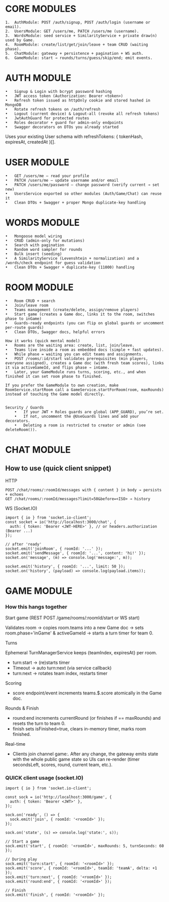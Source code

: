 # CORE MODULES

    1.	AuthModule: POST /auth/signup, POST /auth/login (username or email).
    2.	UsersModule: GET /users/me, PATCH /users/me (username).
    3.	WordsModule: seed service + SimilarityService + private draw(n) used by Game.
    4.	RoomModule: create/list/get/join/leave + team CRUD (waiting phase).
    5.	ChatModule: gateway + persistence + pagination + WS auth.
    6.	GameModule: start → rounds/turns/guess/skip/end; emit events.

# AUTH MODULE

    •	Signup & Login with bcrypt password hashing
    •	JWT access token (Authorization: Bearer <token>)
    •	Refresh token issued as httpOnly cookie and stored hashed in MongoDB
    •	Rotate refresh tokens on /auth/refresh
    •	Logout (current device) & Logout-all (revoke all refresh tokens)
    •	JwtAuthGuard for protected routes
    •	Roles decorator + guard for admin-only endpoints
    •	Swagger decorators on DTOs you already started

Uses your existing User schema with refreshTokens: { tokenHash, expiresAt, createdAt }[].

# USER MODULE

    •	GET /users/me – read your profile
    •	PATCH /users/me – update username and/or email
    •	PATCH /users/me/password – change password (verify current → set new)
    •	UsersService exported so other modules (Auth/Game/Chat) can reuse it
    •	Clean DTOs + Swagger + proper Mongo duplicate-key handling

# WORDS MODULE

    •	Mongoose model wiring
    •	CRUD (admin-only for mutations)
    •	Search with pagination
    •	Random word sampler for rounds
    •	Bulk insert (seeding)
    •	A SimilarityService (Levenshtein + normalization) and a /words/check endpoint for guess validation
    •	Clean DTOs + Swagger + duplicate‐key (11000) handling

# ROOM MODULE

    •	Room CRUD + search
    •	Join/leave room
    •	Teams management (create/delete, assign/remove players)
    •	Start game (creates a Game doc, links it to the room, switches phase to inGame)
    •	Guards-ready endpoints (you can flip on global guards or uncomment per-route guards)
    •	Clean DTOs, Swagger docs, helpful errors

    How it works (quick mental model)
    •	Rooms are the waiting area: create, list, join/leave.
    •	Teams live inside a room as embedded docs (simple + fast updates).
    •	While phase = waiting you can edit teams and assignments.
    •	POST /rooms/:id/start validates prerequisites (min players, everyone assigned), creates a Game doc (with fresh team scores), links it via activeGameId, and flips phase → inGame.
    •	Later, your GameModule runs turns, scoring, etc., and when finished it can set room phase to finished.

    If you prefer the GameModule to own creation, make RoomService.startRoom call a GameService.startForRoom(room, maxRounds) instead of touching the Game model directly.


    Security / Guards
        •	If your JWT + Roles guards are global (APP_GUARD), you’re set.
        •	If not, uncomment the @UseGuards lines and add your decorators.
        •	Deleting a room is restricted to creator or admin (see deleteRoom()).

# CHAT MODULE

## How to use (quick client snippet)

HTTP

```
POST /chat/rooms/:roomId/messages with { content } in body → persists + echoes
GET /chat/rooms/:roomId/messages?limit=50&before=<ISO> → history
```

WS (Socket.IO)

```
import { io } from 'socket.io-client';
const socket = io('http://localhost:3000/chat', {
  auth: { token: 'Bearer <JWT-HERE>' }, // or headers.authorization (Bearer ...)
});

// after 'ready'
socket.emit('joinRoom', { roomId: '...' });
socket.emit('sendMessage', { roomId: '...', content: 'hi!' });
socket.on('message', (m) => console.log('message:', m));

socket.emit('history', { roomId: '...', limit: 50 });
socket.on('history', (payload) => console.log(payload.items));
```

# GAME MODULE

### How this hangs together

Start game (REST POST /game/rooms/:roomId/start or WS start)

Validates room → copies room.teams into a new Game doc → sets room.phase='inGame' & activeGameId → starts a turn timer for team 0.

Turns

Ephemeral TurnManagerService keeps {teamIndex, expiresAt} per room.

- turn:start → (re)starts timer
- Timeout → auto turn:next (via service callback)
- turn:next → rotates team index, restarts timer

Scoring

- score endpoint/event increments teams.$.score atomically in the Game doc.

Rounds & Finish

- round:end increments currentRound (or finishes if == maxRounds) and resets the turn to team 0.
- finish sets isFinished=true, clears in-memory timer, marks room finished.

Real-time

- Clients join channel game:<roomId>. After any change, the gateway emits state with the whole public game state so UIs can re-render (timer secondsLeft, scores, round, current team, etc.).

### QUICK client usage (socket.IO)

```
import { io } from 'socket.io-client';

const sock = io('http://localhost:3000/game', {
  auth: { token: 'Bearer <JWT>' },
});

sock.on('ready', () => {
  sock.emit('join', { roomId: '<roomId>' });
});

sock.on('state', (s) => console.log('state:', s));

// Start a game
sock.emit('start', { roomId: '<roomId>', maxRounds: 5, turnSeconds: 60 });

// During play
sock.emit('turn:start', { roomId: '<roomId>' });
sock.emit('score', { roomId: '<roomId>', teamId: 'teamA', delta: +1 });
sock.emit('turn:next', { roomId: '<roomId>' });
sock.emit('round:end', { roomId: '<roomId>' });

// Finish
sock.emit('finish', { roomId: '<roomId>' });
```
